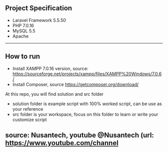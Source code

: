 Project Specification
----
- Laravel Framework 5.5.50
- PHP 7.0.16
- MySQL 5.5
- Apache

---------------
How to run
----
- Install XAMPP 7.0.16 version, source: https://sourceforge.net/projects/xampp/files/XAMPP%20Windows/7.0.6/
- Install Composer, source https://getcomposer.org/download/


At this repo, you will find solution and src folder
- solution folder is example script with 100% worked script, can be use as your reference
- src folder is your workspace, focus on this folder to learn or write your customize script

## source: Nusantech, youtube @Nusantech (url: https://www.youtube.com/channel

